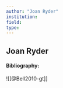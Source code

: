 ```yaml
---
author: "Joan Ryder"
institution:
field:
type:
---
```


## Joan Ryder
#### Bibliography:

![[@Bell2010-gt]]